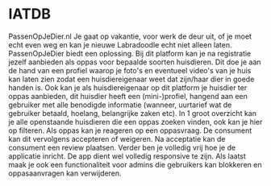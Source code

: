 # IATDB
PassenOpJeDier.nl
Je gaat op vakantie, voor werk de deur uit, of je moet echt even weg en kan je nieuwe Labradoodle echt niet alleen laten. PassenOpJeDier biedt een oplossing. Bij dit platform kan je na registratie jezelf aanbieden als oppas voor bepaalde soorten huisdieren. Dit doe je aan de hand van een profiel waarop je foto's en eventueel video's van je huis kan laten zien zodat een huisdiereigenaar weet dat zijn/haar dier in goede handen is. Ook kan je als huisdiereigenaar op dit platform je huisdier ter oppas aanbieden, dit huisdier heeft een (mini-)profiel, hangend aan een gebruiker met alle benodigde informatie (wanneer, uurtarief wat de gebruiker betaald, hoelang, belangrijke zaken etc). In 1 groot overzicht kan je alle openstaande huisdieren die een oppas zoeken vinden, ook kan je hier op filteren. Als oppas kan je reageren op een oppasvraag. De consument kan dit vervolgens accepteren of weigeren. Na acceptatie kan de consument een review plaatsen. Verder ben je volledig vrij hoe je de applicatie inricht. De app dient wel volledig responsive te zijn. Als laatst maak je ook een functionaliteit voor admins die gebruikers kan blokkeren en oppasaanvragen kan verwijderen.
